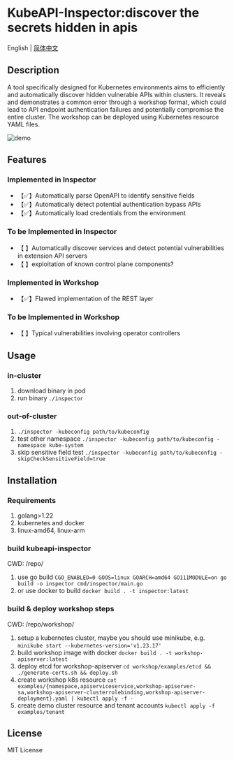 # KubeAPI-Inspector:discover the secrets hidden in apis
English | [简体中文](https://github.com/yeahx/KubeAPI-Inspector/blob/main/README_zh.md)
## Description

A tool specifically designed for Kubernetes environments aims to efficiently and automatically discover hidden vulnerable APIs within clusters. It reveals and demonstrates a common error through a workshop format, which could lead to API endpoint authentication failures and potentially compromise the entire cluster. The workshop can be deployed using Kubernetes resource YAML files.

![demo](https://github.com/yeahx/KubeAPI-Inspector/blob/main/demo.gif)
## Features
### Implemented in Inspector
* 【✅】Automatically parse OpenAPI to identify sensitive fields
* 【✅】Automatically detect potential authentication bypass APIs
* 【✅】Automatically load credentials from the environment
### To be Implemented in Inspector
* 【 】Automatically discover services and detect potential vulnerabilities in extension API servers
* 【 】exploitation of known control plane components?
### Implemented in Workshop
* 【✅】Flawed implementation of the REST layer
### To be Implemented in Workshop
* 【 】Typical vulnerabilities involving operator controllers

## Usage
### in-cluster
1. download binary in pod
2. run binary `./inspector`
### out-of-cluster
1. `./inspector -kubeconfig path/to/kubeconfig`
2. test other namespace `./inspector -kubeconfig path/to/kubeconfig -namespace kube-system`
3. skip sensitive field test `./inspector -kubeconfig path/to/kubeconfig -skipCheckSensitiveField=true`

## Installation
### Requirements
1. golang>1.22
2. kubernetes and docker
3. linux-amd64, linux-arm
### build kubeapi-inspector
CWD: /repo/
1. use go build `CGO_ENABLED=0 GOOS=linux GOARCH=amd64 GO111MODULE=on go build -o inspector cmd/inspector/main.go`
2. or use docker to build `docker build . -t inspector:latest`
### build & deploy workshop steps
CWD: /repo/workshop/
1. setup a kubernetes cluster, maybe you should use minikube, e.g. `minikube start --kubernetes-version='v1.23.17'`
2. build workshop image with docker `docker build . -t workshop-apiserver:latest`
3. deploy etcd for workshop-apiserver `cd workshop/examples/etcd && ./generate-certs.sh && deploy.sh`
4. create workshop k8s resource `cat examples/{namespace,apiserviceservice,workshop-apiserver-sa,workshop-apiserver-clusterrolebinding,workshop-apiserver-deployment}.yaml | kubectl apply -f -`
5. create demo cluster resource and tenant accounts `kubectl apply -f examples/tenant`

## License
MIT License